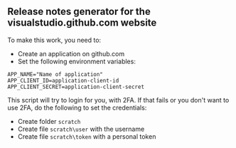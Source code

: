 ## Release notes generator for the visualstudio.github.com website

To make this work, you need to:

- Create an application on github.com
- Set the following environment variables:

```
APP_NAME="Name of application"
APP_CLIENT_ID=application-client-id
APP_CLIENT_SECRET=application-client-secret
```

This script will try to login for you, with 2FA. If that fails or you don't want to use 2FA, do the following to set the credentials:

- Create folder `scratch`
- Create file `scratch\user` with the username
- Create file `scratch\token` with a personal token
